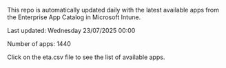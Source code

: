 This repo is automatically updated daily with the latest available apps from the Enterprise App Catalog in Microsoft Intune.

Last updated: Wednesday 23/07/2025 00:00

Number of apps: 1440

Click on the eta.csv file to see the list of available apps.

